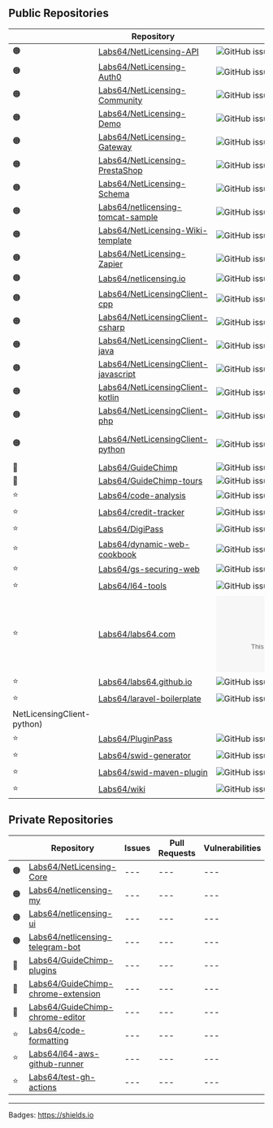 ## Public Repositories

| | Repository | Issues | Pull Requests | Vulnerabilities | Last Commit |
| --- | --- | --- | --- | --- | --- |
| 🟠 | [Labs64/NetLicensing-API](https://github.com/Labs64/NetLicensing-API)  |![GitHub issues](https://img.shields.io/github/issues-raw/Labs64/NetLicensing-API) |	![GitHub pull requests](https://img.shields.io/github/issues-pr-raw/Labs64/NetLicensing-API) |	![Snyk Vulnerabilities for GitHub Repo](https://img.shields.io/snyk/vulnerabilities/github/Labs64/NetLicensing-API) |	![GitHub last commit](https://img.shields.io/github/last-commit/Labs64/NetLicensing-API) |
| 🟠 | [Labs64/NetLicensing-Auth0](https://github.com/Labs64/NetLicensing-Auth0)  |![GitHub issues](https://img.shields.io/github/issues-raw/Labs64/NetLicensing-Auth0) |	![GitHub pull requests](https://img.shields.io/github/issues-pr-raw/Labs64/NetLicensing-Auth0) |	![Snyk Vulnerabilities for GitHub Repo](https://img.shields.io/snyk/vulnerabilities/github/Labs64/NetLicensing-Auth0) |	![GitHub last commit](https://img.shields.io/github/last-commit/Labs64/NetLicensing-Auth0) |
| 🟠 | [Labs64/NetLicensing-Community](https://github.com/Labs64/NetLicensing-Community)  |![GitHub issues](https://img.shields.io/github/issues-raw/Labs64/NetLicensing-Community) |	![GitHub pull requests](https://img.shields.io/github/issues-pr-raw/Labs64/NetLicensing-Community) |	![Snyk Vulnerabilities for GitHub Repo](https://img.shields.io/snyk/vulnerabilities/github/Labs64/NetLicensing-Community) |	![GitHub last commit](https://img.shields.io/github/last-commit/Labs64/NetLicensing-Community) |
| 🟠 | [Labs64/NetLicensing-Demo](https://github.com/Labs64/NetLicensing-Demo)  |![GitHub issues](https://img.shields.io/github/issues-raw/Labs64/NetLicensing-Demo) |	![GitHub pull requests](https://img.shields.io/github/issues-pr-raw/Labs64/NetLicensing-Demo) |	![Snyk Vulnerabilities for GitHub Repo](https://img.shields.io/snyk/vulnerabilities/github/Labs64/NetLicensing-Demo) |	![GitHub last commit](https://img.shields.io/github/last-commit/Labs64/NetLicensing-Demo) |
| 🟠 | [Labs64/NetLicensing-Gateway](https://github.com/Labs64/NetLicensing-Gateway)  |![GitHub issues](https://img.shields.io/github/issues-raw/Labs64/NetLicensing-Gateway) |	![GitHub pull requests](https://img.shields.io/github/issues-pr-raw/Labs64/NetLicensing-Gateway) |	![Snyk Vulnerabilities for GitHub Repo](https://img.shields.io/snyk/vulnerabilities/github/Labs64/NetLicensing-Gateway) |	![GitHub last commit](https://img.shields.io/github/last-commit/Labs64/NetLicensing-Gateway) |
| 🟠 | [Labs64/NetLicensing-PrestaShop](https://github.com/Labs64/NetLicensing-PrestaShop)  |![GitHub issues](https://img.shields.io/github/issues-raw/Labs64/NetLicensing-PrestaShop) |	![GitHub pull requests](https://img.shields.io/github/issues-pr-raw/Labs64/NetLicensing-PrestaShop) |	![Snyk Vulnerabilities for GitHub Repo](https://img.shields.io/snyk/vulnerabilities/github/Labs64/NetLicensing-PrestaShop) |	![GitHub last commit](https://img.shields.io/github/last-commit/Labs64/NetLicensing-PrestaShop) |
| 🟠 | [Labs64/NetLicensing-Schema](https://github.com/Labs64/NetLicensing-Schema)  |![GitHub issues](https://img.shields.io/github/issues-raw/Labs64/NetLicensing-Schema) |	![GitHub pull requests](https://img.shields.io/github/issues-pr-raw/Labs64/NetLicensing-Schema) |	![Snyk Vulnerabilities for GitHub Repo](https://img.shields.io/snyk/vulnerabilities/github/Labs64/NetLicensing-Schema) |	![GitHub last commit](https://img.shields.io/github/last-commit/Labs64/NetLicensing-Schema) |
| 🟠 | [Labs64/netlicensing-tomcat-sample](https://github.com/Labs64/netlicensing-tomcat-sample)  |![GitHub issues](https://img.shields.io/github/issues-raw/Labs64/netlicensing-tomcat-sample) |	![GitHub pull requests](https://img.shields.io/github/issues-pr-raw/Labs64/netlicensing-tomcat-sample) |	![Snyk Vulnerabilities for GitHub Repo](https://img.shields.io/snyk/vulnerabilities/github/Labs64/netlicensing-tomcat-sample) |	![GitHub last commit](https://img.shields.io/github/last-commit/Labs64/netlicensing-tomcat-sample) |
| 🟠 | [Labs64/NetLicensing-Wiki-template](https://github.com/Labs64/NetLicensing-Wiki-template)  |![GitHub issues](https://img.shields.io/github/issues-raw/Labs64/NetLicensing-Wiki-template) |	![GitHub pull requests](https://img.shields.io/github/issues-pr-raw/Labs64/NetLicensing-Wiki-template) |	![Snyk Vulnerabilities for GitHub Repo](https://img.shields.io/snyk/vulnerabilities/github/Labs64/NetLicensing-Wiki-template) |	![GitHub last commit](https://img.shields.io/github/last-commit/Labs64/NetLicensing-Wiki-template) |
| 🟠 | [Labs64/NetLicensing-Zapier](https://github.com/Labs64/NetLicensing-Zapier)  |![GitHub issues](https://img.shields.io/github/issues-raw/Labs64/NetLicensing-Zapier) |	![GitHub pull requests](https://img.shields.io/github/issues-pr-raw/Labs64/NetLicensing-Zapier) |	![Snyk Vulnerabilities for GitHub Repo](https://img.shields.io/snyk/vulnerabilities/github/Labs64/NetLicensing-Zapier) |	![GitHub last commit](https://img.shields.io/github/last-commit/Labs64/NetLicensing-Zapier) |
| 🟠 | [Labs64/netlicensing.io](https://github.com/Labs64/netlicensing.io)  |![GitHub issues](https://img.shields.io/github/issues-raw/Labs64/netlicensing.io) |	![GitHub pull requests](https://img.shields.io/github/issues-pr-raw/Labs64/netlicensing.io) |	![Snyk Vulnerabilities for GitHub Repo](https://img.shields.io/snyk/vulnerabilities/github/Labs64/netlicensing.io) |	![GitHub last commit](https://img.shields.io/github/last-commit/Labs64/netlicensing.io) |
| 🟠 | [Labs64/NetLicensingClient-cpp](https://github.com/Labs64/NetLicensingClient-cpp)  |![GitHub issues](https://img.shields.io/github/issues-raw/Labs64/NetLicensingClient-cpp) |	![GitHub pull requests](https://img.shields.io/github/issues-pr-raw/Labs64/NetLicensingClient-cpp) |	![Snyk Vulnerabilities for GitHub Repo](https://img.shields.io/snyk/vulnerabilities/github/Labs64/NetLicensingClient-cpp) |	![GitHub last commit](https://img.shields.io/github/last-commit/Labs64/NetLicensingClient-cpp) |
| 🟠 | [Labs64/NetLicensingClient-csharp](https://github.com/Labs64/NetLicensingClient-csharp)  |![GitHub issues](https://img.shields.io/github/issues-raw/Labs64/NetLicensingClient-csharp) |	![GitHub pull requests](https://img.shields.io/github/issues-pr-raw/Labs64/NetLicensingClient-csharp) |	![Snyk Vulnerabilities for GitHub Repo](https://img.shields.io/snyk/vulnerabilities/github/Labs64/NetLicensingClient-csharp) |	![GitHub last commit](https://img.shields.io/github/last-commit/Labs64/NetLicensingClient-csharp) |
| 🟠 | [Labs64/NetLicensingClient-java](https://github.com/Labs64/NetLicensingClient-java)  |![GitHub issues](https://img.shields.io/github/issues-raw/Labs64/NetLicensingClient-java) |	![GitHub pull requests](https://img.shields.io/github/issues-pr-raw/Labs64/NetLicensingClient-java) |	![Snyk Vulnerabilities for GitHub Repo](https://img.shields.io/snyk/vulnerabilities/github/Labs64/NetLicensingClient-java) |	![GitHub last commit](https://img.shields.io/github/last-commit/Labs64/NetLicensingClient-java) |
| 🟠 | [Labs64/NetLicensingClient-javascript](https://github.com/Labs64/NetLicensingClient-javascript)  |![GitHub issues](https://img.shields.io/github/issues-raw/Labs64/NetLicensingClient-javascript) |	![GitHub pull requests](https://img.shields.io/github/issues-pr-raw/Labs64/NetLicensingClient-javascript) |	![Snyk Vulnerabilities for GitHub Repo](https://img.shields.io/snyk/vulnerabilities/github/Labs64/NetLicensingClient-javascript) |	![GitHub last commit](https://img.shields.io/github/last-commit/Labs64/NetLicensingClient-javascript) |
| 🟠 | [Labs64/NetLicensingClient-kotlin](https://github.com/Labs64/NetLicensingClient-kotlin)  |![GitHub issues](https://img.shields.io/github/issues-raw/Labs64/NetLicensingClient-kotlin) |	![GitHub pull requests](https://img.shields.io/github/issues-pr-raw/Labs64/NetLicensingClient-kotlin) |	![Snyk Vulnerabilities for GitHub Repo](https://img.shields.io/snyk/vulnerabilities/github/Labs64/NetLicensingClient-kotlin) |	![GitHub last commit](https://img.shields.io/github/last-commit/Labs64/NetLicensingClient-kotlin) |
| 🟠 | [Labs64/NetLicensingClient-php](https://github.com/Labs64/NetLicensingClient-php)  |![GitHub issues](https://img.shields.io/github/issues-raw/Labs64/NetLicensingClient-php) |	![GitHub pull requests](https://img.shields.io/github/issues-pr-raw/Labs64/NetLicensingClient-php) |	![Snyk Vulnerabilities for GitHub Repo](https://img.shields.io/snyk/vulnerabilities/github/Labs64/NetLicensingClient-php) |	![GitHub last commit](https://img.shields.io/github/last-commit/Labs64/NetLicensingClient-php) |
| 🟠 | [Labs64/NetLicensingClient-python](https://github.com/Labs64/NetLicensingClient-python)  |![GitHub issues](https://img.shields.io/github/issues-raw/Labs64/NetLicensingClient-python) |	![GitHub pull requests](https://img.shields.io/github/issues-pr-raw/Labs64/NetLicensingClient-python) |	![Snyk Vulnerabilities for GitHub Repo](https://img.shields.io/snyk/vulnerabilities/github/Labs64/NetLicensingClient-python) |	![GitHub last commit](https://img.shields.io/github/last-commit/Labs64/
| 🐒 | [Labs64/GuideChimp](https://github.com/Labs64/GuideChimp)  |![GitHub issues](https://img.shields.io/github/issues-raw/Labs64/GuideChimp) |	![GitHub pull requests](https://img.shields.io/github/issues-pr-raw/Labs64/GuideChimp) |	![Snyk Vulnerabilities for GitHub Repo](https://img.shields.io/snyk/vulnerabilities/github/Labs64/GuideChimp) |	![GitHub last commit](https://img.shields.io/github/last-commit/Labs64/GuideChimp) |
| 🐒 | [Labs64/GuideChimp-tours](https://github.com/Labs64/GuideChimp-tours)  |![GitHub issues](https://img.shields.io/github/issues-raw/Labs64/GuideChimp-tours) |	![GitHub pull requests](https://img.shields.io/github/issues-pr-raw/Labs64/GuideChimp-tours) |	![Snyk Vulnerabilities for GitHub Repo](https://img.shields.io/snyk/vulnerabilities/github/Labs64/GuideChimp-tours) |	![GitHub last commit](https://img.shields.io/github/last-commit/Labs64/GuideChimp-tours) |
| ⭐ | [Labs64/code-analysis](https://github.com/Labs64/code-analysis)  |![GitHub issues](https://img.shields.io/github/issues-raw/Labs64/code-analysis) |	![GitHub pull requests](https://img.shields.io/github/issues-pr-raw/Labs64/code-analysis) |	![Snyk Vulnerabilities for GitHub Repo](https://img.shields.io/snyk/vulnerabilities/github/Labs64/code-analysis) |	![GitHub last commit](https://img.shields.io/github/last-commit/Labs64/code-analysis) |
| ⭐ | [Labs64/credit-tracker](https://github.com/Labs64/credit-tracker)  |![GitHub issues](https://img.shields.io/github/issues-raw/Labs64/credit-tracker) |	![GitHub pull requests](https://img.shields.io/github/issues-pr-raw/Labs64/credit-tracker) |	![Snyk Vulnerabilities for GitHub Repo](https://img.shields.io/snyk/vulnerabilities/github/Labs64/credit-tracker) |	![GitHub last commit](https://img.shields.io/github/last-commit/Labs64/credit-tracker) |
| ⭐ | [Labs64/DigiPass](https://github.com/Labs64/DigiPass)  |![GitHub issues](https://img.shields.io/github/issues-raw/Labs64/DigiPass) |	![GitHub pull requests](https://img.shields.io/github/issues-pr-raw/Labs64/DigiPass) |	![Snyk Vulnerabilities for GitHub Repo](https://img.shields.io/snyk/vulnerabilities/github/Labs64/DigiPass) |	![GitHub last commit](https://img.shields.io/github/last-commit/Labs64/DigiPass) |
| ⭐ | [Labs64/dynamic-web-cookbook](https://github.com/Labs64/dynamic-web-cookbook)  |![GitHub issues](https://img.shields.io/github/issues-raw/Labs64/dynamic-web-cookbook) |	![GitHub pull requests](https://img.shields.io/github/issues-pr-raw/Labs64/dynamic-web-cookbook) |	![Snyk Vulnerabilities for GitHub Repo](https://img.shields.io/snyk/vulnerabilities/github/Labs64/dynamic-web-cookbook) |	![GitHub last commit](https://img.shields.io/github/last-commit/Labs64/dynamic-web-cookbook) |
| ⭐ | [Labs64/gs-securing-web](https://github.com/Labs64/gs-securing-web)  |![GitHub issues](https://img.shields.io/github/issues-raw/Labs64/gs-securing-web) |	![GitHub pull requests](https://img.shields.io/github/issues-pr-raw/Labs64/gs-securing-web) |	![Snyk Vulnerabilities for GitHub Repo](https://img.shields.io/snyk/vulnerabilities/github/Labs64/gs-securing-web) |	![GitHub last commit](https://img.shields.io/github/last-commit/Labs64/gs-securing-web) |
| ⭐ | [Labs64/l64-tools](https://github.com/Labs64/l64-tools)  |![GitHub issues](https://img.shields.io/github/issues-raw/Labs64/l64-tools) |	![GitHub pull requests](https://img.shields.io/github/issues-pr-raw/Labs64/l64-tools) |	![Snyk Vulnerabilities for GitHub Repo](https://img.shields.io/snyk/vulnerabilities/github/Labs64/l64-tools) |	![GitHub last commit](https://img.shields.io/github/last-commit/Labs64/l64-tools) |
| ⭐ | [Labs64/labs64.com](https://github.com/Labs64/labs64.com)  |![GitHub issues](https://img.shields.io/github/issues-raw/Labs64/labs64.com) |	![GitHub pull requests](https://img.shields.io/github/issues-pr-raw/Labs64/labs64.com) |	![Snyk Vulnerabilities for GitHub Repo](https://img.shields.io/snyk/vulnerabilities/github/Labs64/labs64.com) |	![GitHub last commit](https://img.shields.io/github/last-commit/Labs64/labs64.com) |
| ⭐ | [Labs64/labs64.github.io](https://github.com/Labs64/labs64.github.io)  |![GitHub issues](https://img.shields.io/github/issues-raw/Labs64/labs64.github.io) |	![GitHub pull requests](https://img.shields.io/github/issues-pr-raw/Labs64/labs64.github.io) |	![Snyk Vulnerabilities for GitHub Repo](https://img.shields.io/snyk/vulnerabilities/github/Labs64/labs64.github.io) |	![GitHub last commit](https://img.shields.io/github/last-commit/Labs64/labs64.github.io) |
| ⭐ | [Labs64/laravel-boilerplate](https://github.com/Labs64/laravel-boilerplate)  |![GitHub issues](https://img.shields.io/github/issues-raw/Labs64/laravel-boilerplate) |	![GitHub pull requests](https://img.shields.io/github/issues-pr-raw/Labs64/laravel-boilerplate) |	![Snyk Vulnerabilities for GitHub Repo](https://img.shields.io/snyk/vulnerabilities/github/Labs64/laravel-boilerplate) |	![GitHub last commit](https://img.shields.io/github/last-commit/Labs64/laravel-boilerplate) |
NetLicensingClient-python) |
| ⭐ | [Labs64/PluginPass](https://github.com/Labs64/PluginPass)  |![GitHub issues](https://img.shields.io/github/issues-raw/Labs64/PluginPass) |	![GitHub pull requests](https://img.shields.io/github/issues-pr-raw/Labs64/PluginPass) |	![Snyk Vulnerabilities for GitHub Repo](https://img.shields.io/snyk/vulnerabilities/github/Labs64/PluginPass) |	![GitHub last commit](https://img.shields.io/github/last-commit/Labs64/PluginPass) |
| ⭐ | [Labs64/swid-generator](https://github.com/Labs64/swid-generator)  |![GitHub issues](https://img.shields.io/github/issues-raw/Labs64/swid-generator) |	![GitHub pull requests](https://img.shields.io/github/issues-pr-raw/Labs64/swid-generator) |	![Snyk Vulnerabilities for GitHub Repo](https://img.shields.io/snyk/vulnerabilities/github/Labs64/swid-generator) |	![GitHub last commit](https://img.shields.io/github/last-commit/Labs64/swid-generator) |
| ⭐ | [Labs64/swid-maven-plugin](https://github.com/Labs64/swid-maven-plugin)  |![GitHub issues](https://img.shields.io/github/issues-raw/Labs64/swid-maven-plugin) |	![GitHub pull requests](https://img.shields.io/github/issues-pr-raw/Labs64/swid-maven-plugin) |	![Snyk Vulnerabilities for GitHub Repo](https://img.shields.io/snyk/vulnerabilities/github/Labs64/swid-maven-plugin) |	![GitHub last commit](https://img.shields.io/github/last-commit/Labs64/swid-maven-plugin) |
| ⭐ | [Labs64/wiki](https://github.com/Labs64/wiki)  |![GitHub issues](https://img.shields.io/github/issues-raw/Labs64/wiki) |	![GitHub pull requests](https://img.shields.io/github/issues-pr-raw/Labs64/wiki) |	![Snyk Vulnerabilities for GitHub Repo](https://img.shields.io/snyk/vulnerabilities/github/Labs64/wiki) |	![GitHub last commit](https://img.shields.io/github/last-commit/Labs64/wiki) |

## Private Repositories

| | Repository | Issues | Pull Requests | Vulnerabilities | Last Commit |
| --- | --- | --- | --- | --- | --- |
| 🟠 | [Labs64/NetLicensing-Core](https://github.com/Labs64/NetLicensing-Core) | --- | --- | --- | --- |
| 🟠 | [Labs64/netlicensing-my](https://github.com/Labs64/netlicensing-my) | --- | --- | --- | --- |
| 🟠 | [Labs64/netlicensing-ui](https://github.com/Labs64/netlicensing-ui) | --- | --- | --- | --- |
| 🟠 | [Labs64/netlicensing-telegram-bot](https://github.com/Labs64/netlicensing-telegram-bot) | --- | --- | --- | --- |
| 🐒 | [Labs64/GuideChimp-plugins](https://github.com/Labs64/GuideChimp-plugins) | --- | --- | --- | --- |
| 🐒 | [Labs64/GuideChimp-chrome-extension](https://github.com/Labs64/GuideChimp-chrome-extension) | --- | --- | --- | --- |
| 🐒 | [Labs64/GuideChimp-chrome-editor](https://github.com/Labs64/GuideChimp-chrome-editor) | --- | --- | --- | --- |
| ⭐ | [Labs64/code-formatting](https://github.com/Labs64/code-formatting) | --- | --- | --- | --- |
| ⭐ | [Labs64/l64-aws-github-runner](https://github.com/Labs64/l64-aws-github-runner) | --- | --- | --- | --- |
| ⭐ | [Labs64/test-gh-actions](https://github.com/Labs64/test-gh-actions) | --- | --- | --- | --- |


---

Badges: https://shields.io
